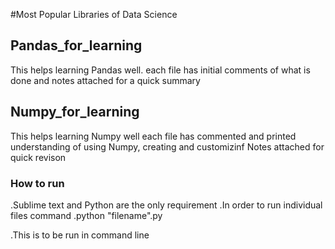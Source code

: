 #Most Popular Libraries of Data Science


## Pandas_for_learning
This helps learning Pandas well.
each file has initial comments of what is  done 
and notes attached for a quick summary 

## Numpy_for_learning
This helps learning Numpy well
each file has commented and printed understanding of 
using Numpy, creating and customizinf
Notes attached for quick revison

### How to run
.Sublime text and Python are the only requirement
.In order to run individual files command
.python "filename".py

.This is to be run in command line


